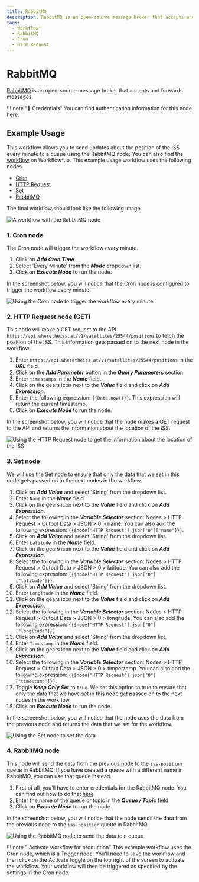 ```yaml
---
title: RabbitMQ
description: RabbitMQ is an open-source message broker that accepts and forwards messages. This workflow allows you to send updates about the position of the ISS every minute to a queue using the RabbitMQ node. You can also find the workflow on Workflow².io. This example usage workflow uses the following nodes. - Cron - HTTP Request - Set - RabbitMQ
tags:
  - Workflow²
  - RabbitMQ
  - Cron
  - HTTP Request
---
```

# RabbitMQ

[RabbitMQ](https://www.rabbitmq.com) is an open-source message broker that accepts and forwards messages.

!!! note "🔑 Credentials"
    You can find authentication information for this node [here](/workflow/integrations/credentials/rabbitmq/).


## Example Usage

This workflow allows you to send updates about the position of the ISS every minute to a queue using the RabbitMQ node. You can also find the [workflow](https://WF².io/workflows/844) on Workflow².io. This example usage workflow uses the following nodes.
- [Cron](/workflow/integrations/core-nodes/workflow-nodes-base.cron/)
- [HTTP Request](/workflow/integrations/core-nodes/workflow-nodes-base.httpRequest/)
- [Set](/workflow/integrations/core-nodes/workflow-nodes-base.set/)
- [RabbitMQ]()

The final workflow should look like the following image.

![A workflow with the RabbitMQ node](/_images/integrations/nodes/rabbitmq/workflow.png)

### 1. Cron node

The Cron node will trigger the workflow every minute.

1. Click on ***Add Cron Time***.
2. Select 'Every Minute' from the ***Mode*** dropdown list.
3. Click on ***Execute Node*** to run the node.

In the screenshot below, you will notice that the Cron node is configured to trigger the workflow every minute.

![Using the Cron node to trigger the workflow every minute](/_images/integrations/nodes/rabbitmq/cron_node.png)

### 2. HTTP Request node (GET)

This node will make a GET request to the API `https://api.wheretheiss.at/v1/satellites/25544/positions` to fetch the position of the ISS. This information gets passed on to the next node in the workflow.

1. Enter `https://api.wheretheiss.at/v1/satellites/25544/positions` in the ***URL*** field.
2. Click on the ***Add Parameter*** button in the ***Query Parameters*** section.
3. Enter `timestamps` in the ***Name*** field.
4. Click on the gears icon next to the ***Value*** field and click on ***Add Expression***.
5. Enter the following expression: `{{Date.now()}}`. This expression will return the current timestamp.
6. Click on ***Execute Node*** to run the node.

In the screenshot below, you will notice that the node makes a GET request to the API and returns the information about the location of the ISS.

![Using the HTTP Request node to get the information about the location of the ISS](/_images/integrations/nodes/rabbitmq/httprequest_node.png)

### 3. Set node

We will use the Set node to ensure that only the data that we set in this node gets passed on to the next nodes in the workflow.

1. Click on ***Add Value*** and select 'String' from the dropdown list.
2. Enter `Name` in the ***Name*** field.
3. Click on the gears icon next to the ***Value*** field and click on ***Add Expression***.
4. Select the following in the ***Variable Selector*** section: Nodes > HTTP Request > Output Data > JSON > 0 > name. You can also add the following expression: `{{$node["HTTP Request"].json["0"]["name"]}}`.
5. Click on ***Add Value*** and select 'String' from the dropdown list.
6. Enter `Latitude` in the ***Name*** field.
7. Click on the gears icon next to the ***Value*** field and click on ***Add Expression***.
8. Select the following in the ***Variable Selector*** section: Nodes > HTTP Request > Output Data > JSON > 0 > latitude. You can also add the following expression: `{{$node["HTTP Request"].json["0"]["latitude"]}}`.
9. Click on ***Add Value*** and select 'String' from the dropdown list.
10. Enter `Longitude` in the ***Name*** field.
11. Click on the gears icon next to the ***Value*** field and click on ***Add Expression***.
12. Select the following in the ***Variable Selector*** section: Nodes > HTTP Request > Output Data > JSON > 0 > longitude. You can also add the following expression: `{{$node["HTTP Request"].json["0"]["longitude"]}}`.
13. Click on ***Add Value*** and select 'String' from the dropdown list.
14. Enter `Timestamp` in the ***Name*** field.
15. Click on the gears icon next to the ***Value*** field and click on ***Add Expression***.
16. Select the following in the ***Variable Selector*** section: Nodes > HTTP Request > Output Data > JSON > 0 > timpestamp. You can also add the following expression: `{{$node["HTTP Request"].json["0"]["timestamp"]}}`.
17. Toggle ***Keep Only Set*** to `true`. We set this option to true to ensure that only the data that we have set in this node get passed on to the next nodes in the workflow.
18. Click on ***Execute Node*** to run the node.

In the screenshot below, you will notice that the node uses the data from the previous node and returns the data that we set for the workflow.

![Using the Set node to set the data](/_images/integrations/nodes/rabbitmq/set_node.png)

### 4. RabbitMQ node

This node will send the data from the previous node to the `iss-position` queue in RabbitMQ. If you have created a queue with a different name in RabbitMQ, you can use that queue instead.

1. First of all, you'll have to enter credentials for the RabbitMQ node. You can find out how to do that [here](/workflow/integrations/credentials/rabbitmq/).
2. Enter the name of the queue or topic in the ***Queue / Topic*** field.
3. Click on ***Execute Node*** to run the node.

In the screenshot below, you will notice that the node sends the data from the previous node to the `iss-position` queue in RabbitMQ.

![Using the RabbitMQ node to send the data to a queue](/_images/integrations/nodes/rabbitmq/rabbitmq_node.png)

!!! note " Activate workflow for production"
    This example workflow uses the Cron node, which is a Trigger node. You'll need to save the workflow and then click on the Activate toggle on the top right of the screen to activate the workflow. Your workflow will then be triggered as specified by the settings in the Cron node.


